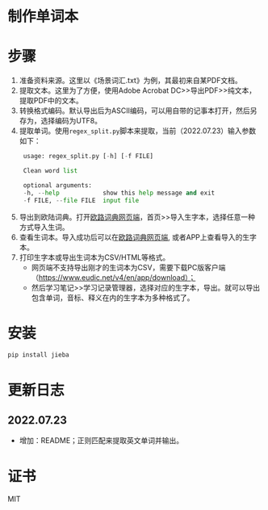 # 制作单词本

# 步骤

1. 准备资料来源。这里以《场景词汇.txt》为例，其最初来自某PDF文档。
2. 提取文本。这里为了方便，使用Adobe Acrobat DC>>导出PDF>>纯文本，提取PDF中的文本。
3. 转换格式编码。默认导出后为ASCII编码，可以用自带的记事本打开，然后另存为，选择编码为UTF8。
4. 提取单词。使用`regex_split.py`脚本来提取，当前（2022.07.23）输入参数如下：
   ```python
    usage: regex_split.py [-h] [-f FILE]

    Clean word list

    optional arguments:
    -h, --help            show this help message and exit
    -f FILE, --file FILE  input file
   ```
5. 导出到欧陆词典。打开[欧路词典网页端](http://my.eudic.net/)，首页>>导入生字本，选择任意一种方式导入生词。
6. 查看生词本。导入成功后可以在[欧路词典网页端](http://my.eudic.net/), 或者APP上查看导入的生字本。
7. 打印生字本或导出生词本为CSV/HTML等格式。
   - 网页端不支持导出刚才的生词本为CSV，需要下载PC版客户端（https://www.eudic.net/v4/en/app/download）；
   - 然后学习笔记>>学习记录管理器，选择对应的生字本，导出。就可以导出包含单词，音标、释义在内的生字本为多种格式了。


# 安装

```python
pip install jieba
```

# 更新日志

## 2022.07.23 
- 增加：README；正则匹配来提取英文单词并输出。


# 证书

MIT